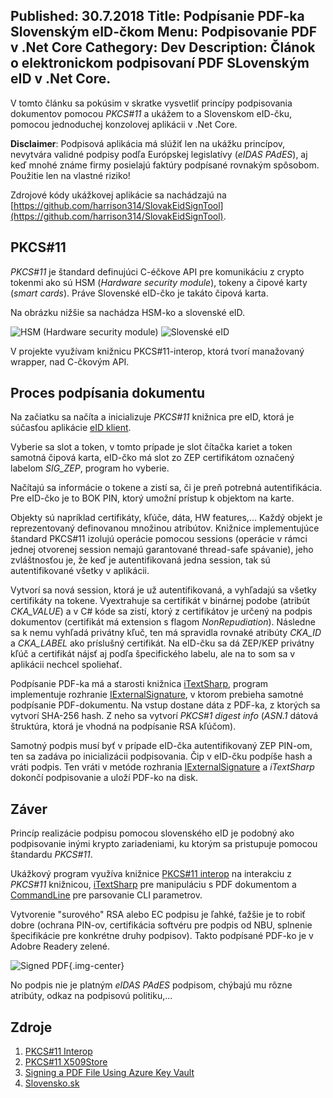 Published: 30.7.2018
Title: Podpísanie PDF-ka Slovenským eID-čkom
Menu: Podpisovanie PDF v .Net Core
Cathegory: Dev
Description: Článok o elektronickom podpisovaní PDF SLovenským eID v .Net Core.
---
V tomto článku sa pokúsim v skratke vysvetliť princípy podpisovania dokumentov pomocou 
_PKCS#11_ a ukážem to a Slovenskom eID-čku, pomocou jednoduchej konzolovej aplikácii v .Net Core.

**Disclaimer**: Podpisová aplikácia má slúžiť len na ukážku princípov,
nevytvára validné podpisy podľa Európskej legislatívy (_eIDAS PAdES_),
aj keď mnohé známe firmy posielajú faktúry podpísané rovnakým spôsobom.
Použitie len na vlastné riziko!

Zdrojové kódy ukážkovej aplikácie sa nachádzajú  na 
[https://github.com/harrison314/SlovakEidSignTool](https://github.com/harrison314/SlovakEidSignTool).

## PKCS#11
_PKCS#11_ je štandard definujúci C-éčkove API pre komunikáciu z crypto tokenmi ako sú HSM (_Hardware security module_),
tokeny a  čipové karty (_smart cards_). Práve Slovenské eID-čko je takáto čipová karta.

Na obrázku nižšie sa nachádza HSM-ko a slovenské eID. 

![HSM (Hardware security module)](images/Programing/SkEidSign/hsm_200.jpg)
![Slovenské eID](images/Programing/SkEidSign/eid_200.jpg)

V projekte využívam knižnicu PKCS#11-interop, ktorá tvorí manažovaný wrapper, nad C-čkovým API.

## Proces podpísania dokumentu

Na začiatku sa načíta a inicializuje _PKCS#11_ knižnica pre eID, ktorá je súčasťou aplikácie [eID klient](https://www.slovensko.sk/sk/na-stiahnutie).

Vyberie sa slot a token, v tomto prípade je slot čítačka kariet a token samotná čipová karta,
eID-čko má slot zo ZEP certifikátom označený labelom *SIG_ZEP*, program ho vyberie.

Načítajú sa informácie o tokene a zistí sa, či je preň potrebná autentifikácia.
Pre eID-čko je to BOK PIN, ktorý umožní prístup k objektom na karte.

Objekty sú napríklad certifikáty, kľúče, dáta, HW features,... Každý objekt je reprezentovaný
definovanou množinou atribútov. Knižnice implementujúce štandard PKCS#11 izolujú operácie pomocou sessions
(operácie v rámci jednej otvorenej session nemajú garantované thread-safe spávanie),
jeho zvláštnosťou je, že keď je autentifikovaná jedna session,
tak sú autentifikované všetky v aplikácii.

Vytvorí sa nová session, ktorá je už autentifikovaná, a vyhľadajú sa všetky certifikáty na tokene.
Vyextrahuje sa certifikát v binárnej podobe (atribút *CKA_VALUE*) a v C# kóde sa zistí,
ktorý z certifikátov je určený na podpis dokumentov (certifikát má extension s flagom _NonRepudiation_).
Následne sa k nemu vyhľadá privátny kľuč, ten má spravidla rovnaké atribúty *CKA_ID* a *CKA_LABEL*
ako príslušný certifikát. Na eID-čku sa dá ZEP/KEP privátny kľúč a certifikát nájsť aj podľa špecifického labelu,
ale na to som sa v aplikácii nechcel spoliehať.

Podpísanie PDF-ka má a starosti knižnica [iTextSharp](https://www.nuget.org/packages/itext7/), 
program implementuje rozhranie [IExternalSignature](https://github.com/harrison314/SlovakEidSignTool/blob/master/src/SlovakEidSignTool/Pkcs11ExternalSignature.cs), 
v ktorom prebieha samotné podpísanie PDF-dokumentu.
Na vstup dostane dáta z PDF-ka, z ktorých sa vytvorí SHA-256 hash. 
Z neho sa vytvorí _PKCS#1 digest info_ (_ASN.1_ dátová štruktúra, ktorá je vhodná na podpísanie RSA kľúčom). 

Samotný podpis musí byť v prípade eID-čka autentifikovaný ZEP PIN-om,
ten sa zadáva po inicializácii podpisovania. Čip v eID-čku podpíše hash a vráti podpis.
Ten vráti v metóde rozhrania [IExternalSignature](https://github.com/harrison314/SlovakEidSignTool/blob/master/src/SlovakEidSignTool/Pkcs11ExternalSignature.cs) a _iTextSharp_ dokončí podpisovanie a uloží PDF-ko na disk.

## Záver
Princíp realizácie podpisu pomocou slovenského eID je podobný ako podpisovanie inými krypto zariadeniami, ku ktorým sa pristupuje pomocou štandardu _PKCS#11_.
 
Ukážkový program využíva knižnice [PKCS#11 interop](https://pkcs11interop.net/) na interakciu z _PKCS#11_ knižnicou, 
[iTextSharp](https://www.nuget.org/packages/itext7/) pre manipuláciu s PDF dokumentom
a [CommandLine](https://github.com/commandlineparser/commandline) pre parsovanie CLI parametrov.

Vytvorenie "surového" RSA alebo EC podpisu je ľahké, ťažšie je to robiť dobre (ochrana PIN-ov, certifikácia softvéru pre podpis od NBU, splnenie špecifikácie pre konkrétne druhy podpisov).
Takto podpísané PDF-ko je v Adobre Readery zelené.

![Signed PDF](images/Programing/SkEidSign/SignedDocument.png){.img-center}

No podpis nie je platným _eIDAS PAdES_ podpisom, chýbajú mu rôzne atribúty, odkaz na podpisovú politiku,...

## Zdroje
 1. [PKCS#11 Interop](https://pkcs11interop.net/)
 1. [PKCS#11 X509Store](https://github.com/Pkcs11Interop/Pkcs11Interop.X509Store/blob/master/src/Pkcs11Interop.X509Store/Pkcs11X509Certificate.cs)
 1. [Signing a PDF File Using Azure Key Vault](https://rahulpnath.com/blog/signing-a-pdf-file-using-azure-key-vault/)
 1. [Slovensko.sk](https://www.slovensko.sk/sk/na-stiahnutie)
